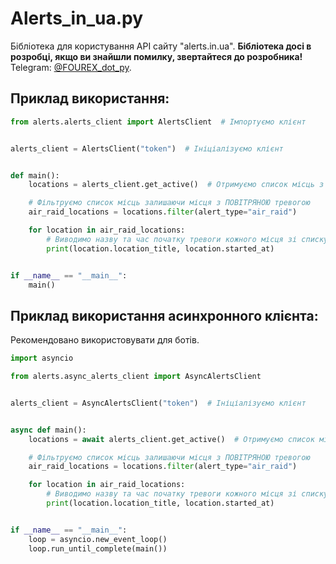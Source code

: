 # Alerts_in_ua.py

Бібліотека для користування API сайту "alerts.in.ua".
**Бібліотека досі в розробці, якщо ви знайшли помилку,
звертайтеся до розробника!** Telegram: [@FOUREX_dot_py](https://t.me/FOUREX_dot_py).

## Приклад використання:
```python
from alerts.alerts_client import AlertsClient  # Імпортуємо клієнт


alerts_client = AlertsClient("token")  # Ініціалізуємо клієнт


def main():
    locations = alerts_client.get_active()  # Отримуємо список місць з тревогою

    # Фільтруємо список місць залишаючи місця з ПОВІТРЯНОЮ тревогою
    air_raid_locations = locations.filter(alert_type="air_raid")

    for location in air_raid_locations:
        # Виводимо назву та час початку тревоги кожного місця зі списку
        print(location.location_title, location.started_at)


if __name__ == "__main__":
    main()
```

## Приклад використання асинхронного клієнта:
Рекомендовано використовувати для ботів.
```python
import asyncio

from alerts.async_alerts_client import AsyncAlertsClient


alerts_client = AsyncAlertsClient("token")  # Ініціалізуємо клієнт


async def main():
    locations = await alerts_client.get_active()  # Отримуємо список місць з тревогою

    # Фільтруємо список місць залишаючи місця з ПОВІТРЯНОЮ тревогою
    air_raid_locations = locations.filter(alert_type="air_raid")

    for location in air_raid_locations:
        # Виводимо назву та час початку тревоги кожного місця зі списку
        print(location.location_title, location.started_at)


if __name__ == "__main__":
    loop = asyncio.new_event_loop()
    loop.run_until_complete(main())
```